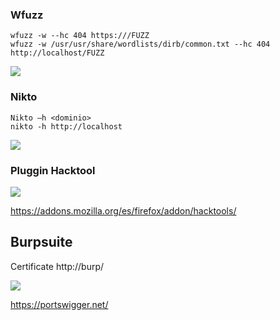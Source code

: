 ### Wfuzz

``` shell
wfuzz -w --hc 404 https:///FUZZ
wfuzz -w /usr/usr/share/wordlists/dirb/common.txt --hc 404 http://localhost/FUZZ
```


![](Pasted%20image%2020240506202740.png)


### Nikto


```shell
Nikto –h <dominio>
nikto -h http://localhost
```

![](Pasted%20image%2020240506202841.png)


### Pluggin Hacktool

![](Pasted%20image%2020240506203017.png)

https://addons.mozilla.org/es/firefox/addon/hacktools/
## Burpsuite

Certificate http://burp/

![](Pasted%20image%2020240506203237.png)

https://portswigger.net/

